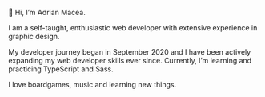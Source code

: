 👋 Hi, I’m Adrian Macea.

I am a self-taught, enthusiastic web developer with extensive experience in graphic design. 

My developer journey began in September 2020 and I have been actively expanding my web developer skills ever since. Currently, I’m learning and practicing TypeScript and Sass. 

I love boardgames, music and learning new things.

<!---
adrianmacea/adrianmacea is a ✨ special ✨ repository because its `README.md` (this file) appears on your GitHub profile.
You can click the Preview link to take a look at your changes.
--->
